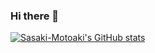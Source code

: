 ### Hi there 👋

[![Sasaki-Motoaki's GitHub stats](https://github-readme-stats.vercel.app/api?username=Sasaki-Motoaki&theme=dark)](https://github.com/anuraghazra/github-readme-stats)


<!--
**Sasaki-Motoaki/Sasaki-Motoaki** is a ✨ _special_ ✨ repository because its `README.md` (this file) appears on your GitHub profile.

Here are some ideas to get you started:

- 🔭 I’m currently working on ...
- 🌱 I’m currently learning ...
- 👯 I’m looking to collaborate on ...
- 🤔 I’m looking for help with ...
- 💬 Ask me about ...
- 📫 How to reach me: ...
- 😄 Pronouns: ...
- ⚡ Fun fact: ...
-->

